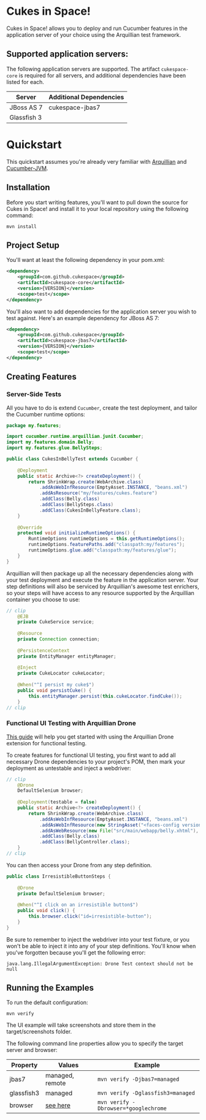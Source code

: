 Cukes in Space!
===============

Cukes in Space! allows you to deploy and run Cucumber features in the
application server of your choice using the Arquillian test framework.

## Supported application servers:

The following application servers are supported. The artifact
```cukespace-core``` is required for all servers, and additional dependencies
have been listed for each.

| Server      | Additional Dependencies |
|-------------|-------------------------|
| JBoss AS 7  | cukespace-jbas7         |
| Glassfish 3 |                         |

# Quickstart

This quickstart assumes you're already very familiar with [Arquillian][] and
[Cucumber-JVM][].

[Arquillian]: http://www.arquillian.org/
[Cucumber-JVM]: http://www.github.com/cucumber/cucumber-jvm

## Installation

Before you start writing features, you'll want to pull down the source for
Cukes in Space! and install it to your local repository using the following
command:

```mvn install```

## Project Setup

You'll want at least the following dependency in your pom.xml:

```xml
<dependency>
    <groupId>com.github.cukespace</groupId>
    <artifactId>cukespace-core</artifactId>
    <version>{VERSION}</version>
    <scope>test</scope>
</dependency>
```

You'll also want to add dependencies for the application server you wish to
test against. Here's an example dependency for JBoss AS 7:

```xml
<dependency>
    <groupId>com.github.cukespace</groupId>
    <artifactId>cukespace-jbas7</artifactId>
    <version>{VERSION}</version>
    <scope>test</scope>
</dependency>
```

## Creating Features

### Server-Side Tests

All you have to do is extend ```Cucumber```, create the test deployment, and
tailor the Cucumber runtime options:

```java
package my.features;

import cucumber.runtime.arquillian.junit.Cucumber;
import my.features.domain.Belly;
import my.features.glue.BellySteps;

public class CukesInBellyTest extends Cucumber {
    
    @Deployment
    public static Archive<?> createDeployment() {
        return ShrinkWrap.create(WebArchive.class)
            .addAsWebInfResource(EmptyAsset.INSTANCE, "beans.xml")
            .addAsResource("my/features/cukes.feature")
            .addClass(Belly.class)
            .addClass(BellySteps.class)
            .addClass(CukesInBellyFeature.class);
    }
    
    @Override
    protected void initializeRuntimeOptions() {
        RuntimeOptions runtimeOptions = this.getRuntimeOptions();
        runtimeOptions.featurePaths.add("classpath:my/features");
        runtimeOptions.glue.add("classpath:my/features/glue");
    }
}
```

Arquillian will then package up all the necessary dependencies along with your
test deployment and execute the feature in the application server. Your step
definitions will also be serviced by Arquillian's awesome test enrichers, so
your steps will have access to any resource supported by the Arquillian
container you choose to use:

```java
// clip
    @EJB
    private CukeService service;
    
    @Resource
    private Connection connection;
    
    @PersistenceContext
    private EntityManager entityManager;
    
    @Inject
    private CukeLocator cukeLocator;
    
    @When("^I persist my cuke$")
    public void persistCuke() {
        this.entityManager.persist(this.cukeLocator.findCuke());
    }
// clip
``` 

### Functional UI Testing with Arquillian Drone

[This guide][] will help you get started with using the Arquillian Drone
extension for functional testing.

[This guide]: http://arquillian.org/guides/functional_testing_using_drone/

To create features for functional UI testing, you first want to add all
necessary Drone dependencies to your project's POM, then mark your deployment
as untestable and inject a webdriver:

```java
// clip
    @Drone
    DefaultSelenium browser;
    
    @Deployment(testable = false)
    public static Archive<?> createDeployment() {
        return ShrinkWrap.create(WebArchive.class)
            .addAsWebInfResource(EmptyAsset.INSTANCE, "beans.xml")
            .addAsWebInfResource(new StringAsset("<faces-config version=\"2.0\"/>"), "faces-config.xml")
            .addAsWebResource(new File("src/main/webapp/belly.xhtml"), "belly.xhtml")
            .addClass(Belly.class)
            .addClass(BellyController.class);
    }
// clip
```

You can then access your Drone from any step definition.

```java
public class IrresistibleButtonSteps {
    
    @Drone
    private DefaultSelenium browser;
    
    @When("^I click on an irresistible button$")
    public void click() {
        this.browser.click("id=irresistible-button");
    }
}
```

Be sure to remember to inject the webdriver into your test fixture, or you
won't be able to inject it into any of your step definitions. You'll know when
you've forgotten because you'll get the following error:

```java.lang.IllegalArgumentException: Drone Test context should not be null```

## Running the Examples

To run the default configuration:

```mvn verify```

The UI example will take screenshots and store them in the target/screenshots
folder.

The following command line properties allow you to specify the target server
and browser:

| Property   | Values          | Example                                  |
|------------|-----------------|------------------------------------------|
| jbas7      | managed, remote | ```mvn verify -Djbas7=managed```         |
| glassfish3 | managed         | ```mvn verify -Dglassfish3=managed```    |
| browser    | [see here][]    | ```mvn verify -Dbrowser=*googlechrome``` |

[see here]: http://stackoverflow.com/questions/2569977/list-of-selenium-rc-browser-launchers
